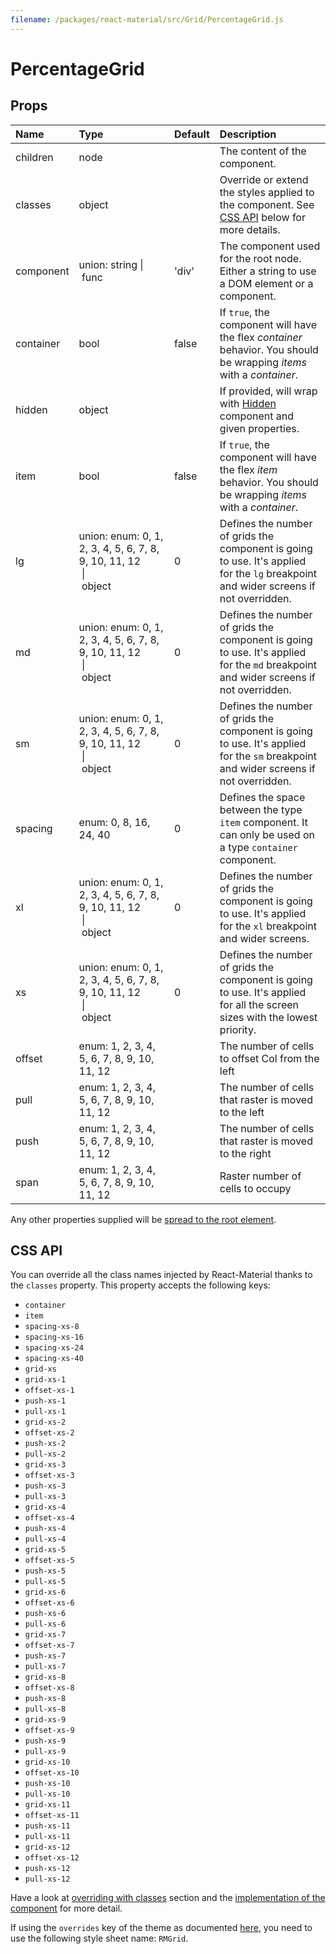 ```yaml
---
filename: /packages/react-material/src/Grid/PercentageGrid.js
---
```


<!--- This documentation is automatically generated, do not try to edit it. -->

# PercentageGrid



## Props

| Name | Type | Default | Description |
|:-----|:-----|:--------|:------------|
| <span class="prop-name">children</span> | <span class="prop-type">node |  | The content of the component. |
| <span class="prop-name">classes</span> | <span class="prop-type">object |  | Override or extend the styles applied to the component. See [CSS API](#css-api) below for more details. |
| <span class="prop-name">component</span> | <span class="prop-type">union:&nbsp;string&nbsp;&#124;<br>&nbsp;func<br> | <span class="prop-default">'div'</span> | The component used for the root node. Either a string to use a DOM element or a component. |
| <span class="prop-name">container</span> | <span class="prop-type">bool | <span class="prop-default">false</span> | If `true`, the component will have the flex *container* behavior. You should be wrapping *items* with a *container*. |
| <span class="prop-name">hidden</span> | <span class="prop-type">object |  | If provided, will wrap with [Hidden](/api/hidden) component and given properties. |
| <span class="prop-name">item</span> | <span class="prop-type">bool | <span class="prop-default">false</span> | If `true`, the component will have the flex *item* behavior. You should be wrapping *items* with a *container*. |
| <span class="prop-name">lg</span> | <span class="prop-type">union:&nbsp;enum:&nbsp;0, 1, 2, 3, 4, 5, 6, 7, 8, 9, 10, 11, 12<br>&nbsp;&#124;<br>&nbsp;object<br> | <span class="prop-default">0</span> | Defines the number of grids the component is going to use. It's applied for the `lg` breakpoint and wider screens if not overridden. |
| <span class="prop-name">md</span> | <span class="prop-type">union:&nbsp;enum:&nbsp;0, 1, 2, 3, 4, 5, 6, 7, 8, 9, 10, 11, 12<br>&nbsp;&#124;<br>&nbsp;object<br> | <span class="prop-default">0</span> | Defines the number of grids the component is going to use. It's applied for the `md` breakpoint and wider screens if not overridden. |
| <span class="prop-name">sm</span> | <span class="prop-type">union:&nbsp;enum:&nbsp;0, 1, 2, 3, 4, 5, 6, 7, 8, 9, 10, 11, 12<br>&nbsp;&#124;<br>&nbsp;object<br> | <span class="prop-default">0</span> | Defines the number of grids the component is going to use. It's applied for the `sm` breakpoint and wider screens if not overridden. |
| <span class="prop-name">spacing</span> | <span class="prop-type">enum:&nbsp;0, 8, 16, 24, 40<br> | <span class="prop-default">0</span> | Defines the space between the type `item` component. It can only be used on a type `container` component. |
| <span class="prop-name">xl</span> | <span class="prop-type">union:&nbsp;enum:&nbsp;0, 1, 2, 3, 4, 5, 6, 7, 8, 9, 10, 11, 12<br>&nbsp;&#124;<br>&nbsp;object<br> | <span class="prop-default">0</span> | Defines the number of grids the component is going to use. It's applied for the `xl` breakpoint and wider screens. |
| <span class="prop-name">xs</span> | <span class="prop-type">union:&nbsp;enum:&nbsp;0, 1, 2, 3, 4, 5, 6, 7, 8, 9, 10, 11, 12<br>&nbsp;&#124;<br>&nbsp;object<br> | <span class="prop-default">0</span> | Defines the number of grids the component is going to use. It's applied for all the screen sizes with the lowest priority. |
| <span class="prop-name">offset</span> | <span class="prop-type">enum:&nbsp;1, 2, 3, 4, 5, 6, 7, 8, 9, 10, 11, 12<br> |  | The number of cells to offset Col from the left |
| <span class="prop-name">pull</span> | <span class="prop-type">enum:&nbsp;1, 2, 3, 4, 5, 6, 7, 8, 9, 10, 11, 12<br> |  | The number of cells that raster is moved to the left |
| <span class="prop-name">push</span> | <span class="prop-type">enum:&nbsp;1, 2, 3, 4, 5, 6, 7, 8, 9, 10, 11, 12<br> |  | The number of cells that raster is moved to the right |
| <span class="prop-name">span</span> | <span class="prop-type">enum:&nbsp;1, 2, 3, 4, 5, 6, 7, 8, 9, 10, 11, 12<br> |  | Raster number of cells to occupy |

Any other properties supplied will be [spread to the root element](/guides/api#spread).

## CSS API

You can override all the class names injected by React-Material thanks to the `classes` property.
This property accepts the following keys:
- `container`
- `item`
- `spacing-xs-8`
- `spacing-xs-16`
- `spacing-xs-24`
- `spacing-xs-40`
- `grid-xs`
- `grid-xs-1`
- `offset-xs-1`
- `push-xs-1`
- `pull-xs-1`
- `grid-xs-2`
- `offset-xs-2`
- `push-xs-2`
- `pull-xs-2`
- `grid-xs-3`
- `offset-xs-3`
- `push-xs-3`
- `pull-xs-3`
- `grid-xs-4`
- `offset-xs-4`
- `push-xs-4`
- `pull-xs-4`
- `grid-xs-5`
- `offset-xs-5`
- `push-xs-5`
- `pull-xs-5`
- `grid-xs-6`
- `offset-xs-6`
- `push-xs-6`
- `pull-xs-6`
- `grid-xs-7`
- `offset-xs-7`
- `push-xs-7`
- `pull-xs-7`
- `grid-xs-8`
- `offset-xs-8`
- `push-xs-8`
- `pull-xs-8`
- `grid-xs-9`
- `offset-xs-9`
- `push-xs-9`
- `pull-xs-9`
- `grid-xs-10`
- `offset-xs-10`
- `push-xs-10`
- `pull-xs-10`
- `grid-xs-11`
- `offset-xs-11`
- `push-xs-11`
- `pull-xs-11`
- `grid-xs-12`
- `offset-xs-12`
- `push-xs-12`
- `pull-xs-12`

Have a look at [overriding with classes](/customization/overrides#overriding-with-classes) section
and the [implementation of the component](http://git.dev.sh.ctripcorp.com/sixthquake/react-material/tree/develop/packages/react-material/src/Grid/PercentageGrid.js)
for more detail.

If using the `overrides` key of the theme as documented
[here](/customization/themes#customizing-all-instances-of-a-component-type),
you need to use the following style sheet name: `RMGrid`.

